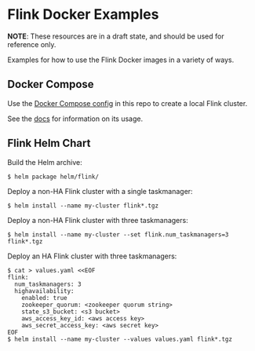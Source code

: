 Flink Docker Examples
=====================

**NOTE**: These resources are in a draft state, and should be used for reference only.

Examples for how to use the Flink Docker images in a variety of ways.

Docker Compose
--------------

Use the [Docker Compose config](docker-compose.yml) in this repo to create a local Flink cluster.

See the [docs](https://ci.apache.org/projects/flink/flink-docs-release-1.2/setup/docker.html) for
information on its usage.

Flink Helm Chart
----------------

Build the Helm archive:

    $ helm package helm/flink/

Deploy a non-HA Flink cluster with a single taskmanager:

    $ helm install --name my-cluster flink*.tgz

Deploy a non-HA Flink cluster with three taskmanagers:

    $ helm install --name my-cluster --set flink.num_taskmanagers=3 flink*.tgz

Deploy an HA Flink cluster with three taskmanagers:

    $ cat > values.yaml <<EOF
    flink:
      num_taskmanagers: 3
      highavailability:
        enabled: true
        zookeeper_quorum: <zookeeper quorum string>
        state_s3_bucket: <s3 bucket>
        aws_access_key_id: <aws access key>
        aws_secret_access_key: <aws secret key>
    EOF
    $ helm install --name my-cluster --values values.yaml flink*.tgz
